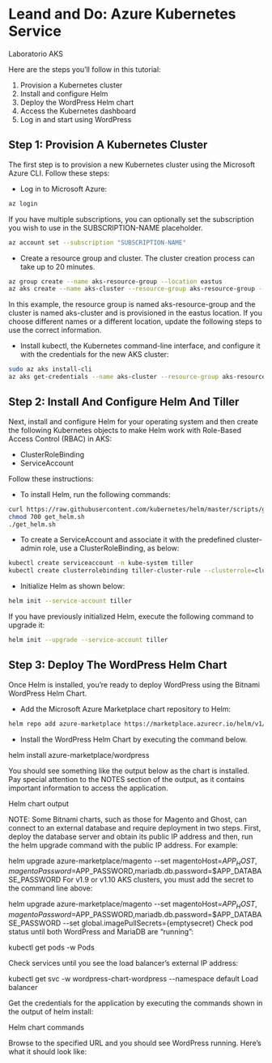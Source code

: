 # Leand and Do: Azure Kubernetes Service
Laboratorio AKS

Here are the steps you’ll follow in this tutorial:
1. Provision a Kubernetes cluster
2. Install and configure Helm
3. Deploy the WordPress Helm chart
4. Access the Kubernetes dashboard
5. Log in and start using WordPress


## Step 1: Provision A Kubernetes Cluster
The first step is to provision a new Kubernetes cluster using the Microsoft Azure CLI. Follow these steps:

* Log in to Microsoft Azure:

```bash
az login
```

If you have multiple subscriptions, you can optionally set the subscription you wish to use in the SUBSCRIPTION-NAME placeholder.

```bash
az account set --subscription "SUBSCRIPTION-NAME"
```

* Create a resource group and cluster. The cluster creation process can take up to 20 minutes.

```bash
az group create --name aks-resource-group --location eastus
az aks create --name aks-cluster --resource-group aks-resource-group --node-count 3 --generate-ssh-keys
```

In this example, the resource group is named aks-resource-group and the cluster is named aks-cluster and is provisioned in the eastus location. If you choose different names or a different location, update the following steps to use the correct information.

* Install kubectl, the Kubernetes command-line interface, and configure it with the credentials for the new AKS cluster:

```bash
sudo az aks install-cli
az aks get-credentials --name aks-cluster --resource-group aks-resource-group
```


## Step 2: Install And Configure Helm And Tiller

Next, install and configure Helm for your operating system and then create the following Kubernetes objects to make Helm work with Role-Based Access Control (RBAC) in AKS:

* ClusterRoleBinding
* ServiceAccount

Follow these instructions:

* To install Helm, run the following commands:

```bash
curl https://raw.githubusercontent.com/kubernetes/helm/master/scripts/get > get_helm.sh
chmod 700 get_helm.sh
./get_helm.sh
```

* To create a ServiceAccount and associate it with the predefined cluster-admin role, use a ClusterRoleBinding, as below:

```bash
kubectl create serviceaccount -n kube-system tiller
kubectl create clusterrolebinding tiller-cluster-rule --clusterrole=cluster-admin --serviceaccount=kube-system:tiller
```

* Initialize Helm as shown below:
```bash
helm init --service-account tiller
```

If you have previously initialized Helm, execute the following command to upgrade it:

```bash
helm init --upgrade --service-account tiller
```

## Step 3: Deploy The WordPress Helm Chart

Once Helm is installed, you’re ready to deploy WordPress using the Bitnami WordPress Helm Chart.

* Add the Microsoft Azure Marketplace chart repository to Helm:

```bash
helm repo add azure-marketplace https://marketplace.azurecr.io/helm/v1/repo
```

* Install the WordPress Helm Chart by executing the command below.

helm install azure-marketplace/wordpress

You should see something like the output below as the chart is installed. Pay special attention to the NOTES section of the output, as it contains important information to access the application.

Helm chart output

NOTE: Some Bitnami charts, such as those for Magento and Ghost, can connect to an external database and require deployment in two steps. First, deploy the database server and obtain its public IP address and then, run the helm upgrade command with the public IP address. For example:

helm upgrade azure-marketplace/magento --set magentoHost=$APP_HOST,magentoPassword=$APP_PASSWORD,mariadb.db.password=$APP_DATABASE_PASSWORD 
For v1.9 or v1.10 AKS clusters, you must add the secret to the command line above:

helm upgrade azure-marketplace/magento --set magentoHost=$APP_HOST,magentoPassword=$APP_PASSWORD,mariadb.db.password=$APP_DATABASE_PASSWORD --set global.imagePullSecrets={emptysecret}
Check pod status until both WordPress and MariaDB are “running”:

kubectl get pods -w
Pods

Check services until you see the load balancer’s external IP address:

kubectl get svc -w wordpress-chart-wordpress --namespace default
Load balancer

Get the credentials for the application by executing the commands shown in the output of helm install:

Helm chart commands

Browse to the specified URL and you should see WordPress running. Here’s what it should look like:

